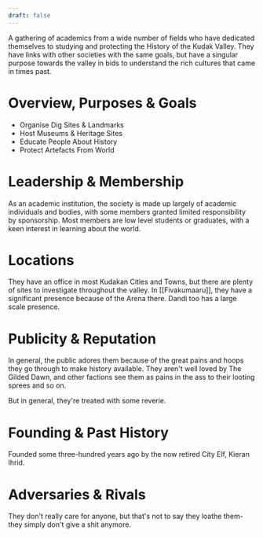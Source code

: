 ```yaml
---
draft: false
---
```

A gathering of academics from a wide number of fields who have dedicated themselves to studying and protecting the History of the Kudak Valley. They have links with other societies with the same goals, but have a singular purpose towards the valley in bids to understand the rich cultures that came in times past.

# Overview, Purposes & Goals

- Organise Dig Sites & Landmarks
- Host Museums & Heritage Sites
- Educate People About History
- Protect Artefacts From World

# Leadership & Membership

As an academic institution, the society is made up largely of academic individuals and bodies, with some members granted limited responsibility by sponsorship. Most members are low level students or graduates, with a keen interest in learning about the world.

# Locations

They have an office in most Kudakan Cities and Towns, but there are plenty of sites to investigate throughout the valley. In [[Fivakumaaru]], they have a significant presence because of the Arena there. Dandi too has a large scale presence.

# Publicity & Reputation

In general, the public adores them because of the great pains and hoops they go through to make history available. They aren't well loved by The Gilded Dawn, and other factions see them as pains in the ass to their looting sprees and so on.

But in general, they're treated with some reverie.

# Founding & Past History

Founded some three-hundred years ago by the now retired City Elf, Kieran Ihrid.  

# Adversaries & Rivals

They don't really care for anyone, but that's not to say they loathe them- they simply don't give a shit anymore.
